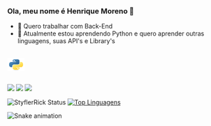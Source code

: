 ### Ola, meu nome é Henrique Moreno 👋

- 🔭 Quero trabalhar com Back-End
- 🌱 Atualmente estou aprendendo Python e quero aprender outras linguagens, suas API's e Library's

<div style="display: inline_block"><br>
  <img align="center" alt="rick-Python" height="30" width="40" src="https://raw.githubusercontent.com/devicons/devicon/master/icons/python/python-original.svg">
</div>
  
  ##
 
<div> 
  <a href="https://instagram.com/rckmoren" target="_blank"><img src="https://img.shields.io/badge/-Instagram-%23E4405F?style=for-the-badge&logo=instagram&logoColor=white" target="_blank"></a>
  <a href = "mailto:henriquemorenoo@icloud.com"><img src="https://img.shields.io/badge/iCloud-3693F3?style=for-the-badge&logo=iCloud&logoColor=white" target="_blank"></a>
  <a href="https://www.linkedin.com/in/henrique-moreno-548a28267/" target="_blank"><img src="https://img.shields.io/badge/-LinkedIn-%230077B5?style=for-the-badge&logo=linkedin&logoColor=white" target="_blank"></a> 
  
  ![StyflerRick Status](https://github-readme-stats.vercel.app/api?username=StyflerRick&show_icons=true&theme=dark) [![Top Linguagens](https://github-readme-stats.vercel.app/api/top-langs/?username=StyflerRick&layout=compact&theme=dark)](https://github.com/StyflerRick/github-readme-stats)

  
</div>

  ![Snake animation](https://github.com/StyflerRick/StyflerRick/blob/output/github-contribution-grid-snake.svg)
